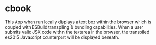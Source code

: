 # cbook
This App when run locally displays a text box within the browser which is coupled with ESBuild transpiling &amp; bundling capabilities. When a user submits valid JSX code within the textarea in the browser, the transpiled es2015 Javascript counterpart will be displayed beneath. 
